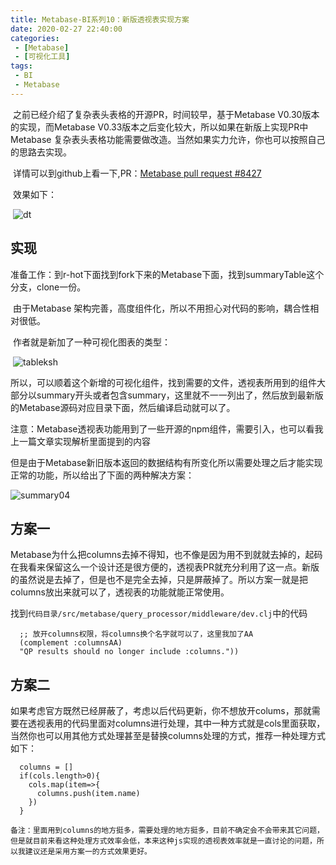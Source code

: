```yaml
---
title: Metabase-BI系列10：新版透视表实现方案
date: 2020-02-27 22:40:00
categories: 
 - [Metabase]
 - [可视化工具]
tags:
 - BI
 - Metabase
---
```


​	之前已经介绍了复杂表头表格的开源PR，时间较早，基于Metabase V0.30版本的实现，而Metabase V0.33版本之后变化较大，所以如果在新版上实现PR中Metabase 复杂表头表格功能需要做改造。当然如果实力允许，你也可以按照自己的思路去实现。

​	详情可以到github上看一下,PR：[Metabase pull request #8427](https://github.com/metabase/metabase/pull/8427)

<!--more-->
​	效果如下：

​	![dt](https://ossbao.oss-cn-qingdao.aliyuncs.com/blog/newtab/table_dt.gif)

## 实现

​	准备工作：到r-hot下面找到fork下来的Metabase下面，找到summaryTable这个分支，clone一份。

​	由于Metabase 架构完善，高度组件化，所以不用担心对代码的影响，耦合性相对很低。

​	作者就是新加了一种可视化图表的类型：

​	![tableksh](https://ossbao.oss-cn-qingdao.aliyuncs.com/blog/newtab/table_ksh.jpg)

​	所以，可以顺着这个新增的可视化组件，找到需要的文件，透视表所用到的组件大部分以summary开头或者包含summary，这里就不一一列出了，然后放到最新版的Metabase源码对应目录下面，然后编译启动就可以了。

​	注意：Metabase透视表功能用到了一些开源的npm组件，需要引入，也可以看我上一篇文章实现解析里面提到的内容

​	但是由于Metabase新旧版本返回的数据结构有所变化所以需要处理之后才能实现正常的功能，所以给出了下面的两种解决方案：

![summary04](https://ossbao.oss-cn-qingdao.aliyuncs.com/blog/newtab/summary04.jpg)

## 方案一

​	Metabase为什么把columns去掉不得知，也不像是因为用不到就就去掉的，起码在我看来保留这么一个设计还是很方便的，透视表PR就充分利用了这一点。新版的虽然说是去掉了，但是也不是完全去掉，只是屏蔽掉了。所以方案一就是把columns放出来就可以了，透视表的功能就能正常使用。

找到`代码目录/src/metabase/query_processor/middleware/dev.clj`中的代码

```
  ;; 放开columns权限，将columns换个名字就可以了，这里我加了AA
  (complement :columnsAA)
  "QP results should no longer include :columns."))
```



## 方案二

​	如果考虑官方既然已经屏蔽了，考虑以后代码更新，你不想放开colums，那就需要在透视表用的代码里面对columns进行处理，其中一种方式就是cols里面获取，当然你也可以用其他方式处理甚至是替换columns处理的方式，推荐一种处理方式如下：

```
  columns = []
  if(cols.length>0){
​    cols.map(item=>{
​      columns.push(item.name)
​    })
  }
```

 	备注：里面用到columns的地方挺多，需要处理的地方挺多，目前不确定会不会带来其它问题，但是就目前来看这种处理方式效率会低，本来这种js实现的透视表效率就是一直讨论的问题，所以我建议还是采用方案一的方式效果更好。
